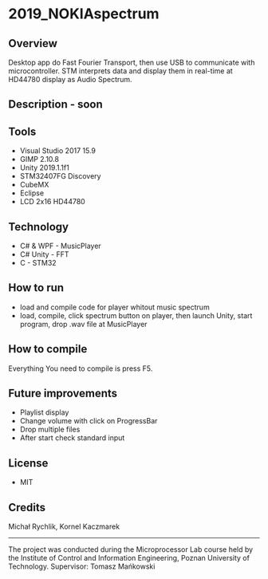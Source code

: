 # 2019_NOKIAspectrum
## Overview
Desktop app do Fast Fourier Transport, then use USB to communicate with microcontroller. STM interprets data and display them in real-time at HD44780 display as Audio Spectrum.
## Description - soon

## Tools
- Visual Studio 2017 15.9
- GIMP 2.10.8
- Unity 2019.1.1f1
- STM32407FG Discovery
- CubeMX
- Eclipse
- LCD 2x16 HD44780 
## Technology
- C# & WPF - MusicPlayer
- C# Unity - FFT
- C - STM32
## How to run
- load and compile code for player whitout music spectrum
- load, compile, click spectrum button on player, then launch Unity, start program, drop .wav file at MusicPlayer
## How to compile
Everything You need to compile is press F5.

## Future improvements
- Playlist display
- Change volume with click on ProgressBar
- Drop multiple files
- After start check standard input

## License
- MIT

## Credits 
Michał Rychlik, Kornel Kaczmarek
<hr>
The project was conducted during the Microprocessor Lab course held by the Institute of Control and Information Engineering, Poznan University of Technology. Supervisor: Tomasz Mańkowski
